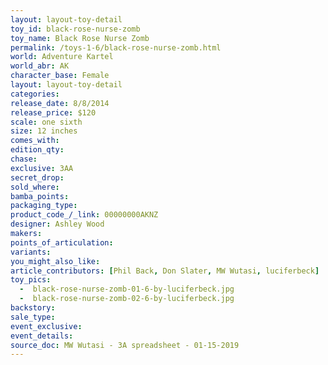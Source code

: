 ```yaml
---
layout: layout-toy-detail 
toy_id: black-rose-nurse-zomb
toy_name: Black Rose Nurse Zomb
permalink: /toys-1-6/black-rose-nurse-zomb.html
world: Adventure Kartel
world_abr: AK
character_base: Female
layout: layout-toy-detail
categories: 
release_date: 8/8/2014
release_price: $120 
scale: one sixth
size: 12 inches
comes_with: 
edition_qty: 
chase: 
exclusive: 3AA
secret_drop: 
sold_where: 
bamba_points: 
packaging_type: 
product_code_/_link: 00000000AKNZ
designer: Ashley Wood
makers: 
points_of_articulation: 
variants: 
you_might_also_like: 
article_contributors: [Phil Back, Don Slater, MW Wutasi, luciferbeck]
toy_pics: 
  -  black-rose-nurse-zomb-01-6-by-luciferbeck.jpg
  -  black-rose-nurse-zomb-02-6-by-luciferbeck.jpg
backstory: 
sale_type: 
event_exclusive: 
event_details: 
source_doc: MW Wutasi - 3A spreadsheet - 01-15-2019
---
```

